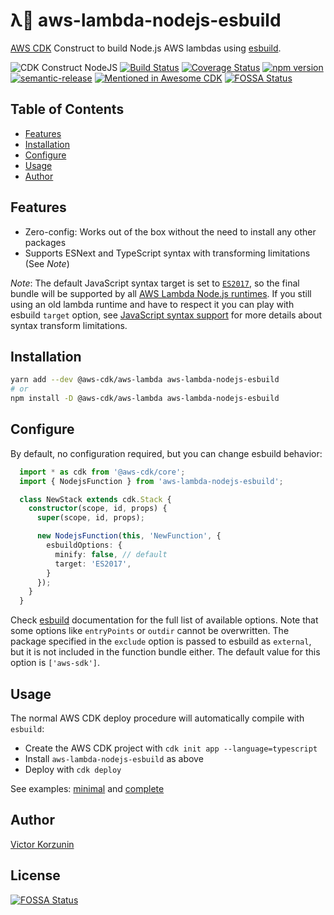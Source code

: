λ💨 aws-lambda-nodejs-esbuild
==============

[AWS CDK](https://aws.amazon.com/cdk/) Construct to build Node.js AWS lambdas using [esbuild](https://esbuild.github.io).

![CDK Construct NodeJS](https://img.shields.io/badge/cdk--construct-node.js-blue?logo=amazon-aws&color=43853d)
[![Build Status](https://img.shields.io/github/workflow/status/floydspace/aws-lambda-nodejs-esbuild/release)](https://github.com/floydspace/aws-lambda-nodejs-esbuild/actions)
[![Coverage Status](https://coveralls.io/repos/github/floydspace/aws-lambda-nodejs-esbuild/badge.svg?branch=master)](https://coveralls.io/github/floydspace/aws-lambda-nodejs-esbuild?branch=master)
[![npm version](https://badge.fury.io/js/aws-lambda-nodejs-esbuild.svg)](https://badge.fury.io/js/aws-lambda-nodejs-esbuild)
[![semantic-release](https://img.shields.io/badge/%20%20%F0%9F%93%A6%F0%9F%9A%80-semantic--release-e10079.svg)](https://github.com/semantic-release/semantic-release)
[![Mentioned in Awesome CDK](https://awesome.re/mentioned-badge.svg)](https://github.com/kolomied/awesome-cdk)
[![FOSSA Status](https://app.fossa.com/api/projects/git%2Bgithub.com%2Ffloydspace%2Faws-lambda-nodejs-esbuild.svg?type=shield)](https://app.fossa.com/projects/git%2Bgithub.com%2Ffloydspace%2Faws-lambda-nodejs-esbuild?ref=badge_shield)


Table of Contents
-----------------
- [Features](#features)
- [Installation](#installation)
- [Configure](#configure)
- [Usage](#usage)
- [Author](#author)


Features
--------

* Zero-config: Works out of the box without the need to install any other packages
* Supports ESNext and TypeScript syntax with transforming limitations (See *Note*)

*Note*: The default JavaScript syntax target is set to [`ES2017`](https://node.green/#ES2017), so the final bundle will be supported by all [AWS Lambda Node.js runtimes](https://docs.aws.amazon.com/lambda/latest/dg/lambda-runtimes.html). If you still using an old lambda runtime and have to respect it you can play with esbuild `target` option, see [JavaScript syntax support](https://esbuild.github.io/content-types/#javascript) for more details about syntax transform limitations.


Installation
------------

```sh
yarn add --dev @aws-cdk/aws-lambda aws-lambda-nodejs-esbuild
# or
npm install -D @aws-cdk/aws-lambda aws-lambda-nodejs-esbuild
```


Configure
---------

By default, no configuration required, but you can change esbuild behavior:

```ts
  import * as cdk from '@aws-cdk/core';
  import { NodejsFunction } from 'aws-lambda-nodejs-esbuild';

  class NewStack extends cdk.Stack {
    constructor(scope, id, props) {
      super(scope, id, props);

      new NodejsFunction(this, 'NewFunction', {
        esbuildOptions: {
          minify: false, // default
          target: 'ES2017',
        }
      });
    }
  }
```

Check [esbuild](https://esbuild.github.io/api/#simple-options) documentation for the full list of available options. Note that some options like `entryPoints` or `outdir` cannot be overwritten.
The package specified in the `exclude` option is passed to esbuild as `external`, but it is not included in the function bundle either. The default value for this option is `['aws-sdk']`.


Usage
-----

The normal AWS CDK deploy procedure will automatically compile with `esbuild`:

- Create the AWS CDK project with `cdk init app --language=typescript`
- Install `aws-lambda-nodejs-esbuild` as above
- Deploy with `cdk deploy`

See examples: [minimal](examples/minimal/README.md) and [complete](examples/complete/README.md)


Author
------

[Victor Korzunin](https://floydspace.github.io/)


## License
[![FOSSA Status](https://app.fossa.com/api/projects/git%2Bgithub.com%2Ffloydspace%2Faws-lambda-nodejs-esbuild.svg?type=large)](https://app.fossa.com/projects/git%2Bgithub.com%2Ffloydspace%2Faws-lambda-nodejs-esbuild?ref=badge_large)